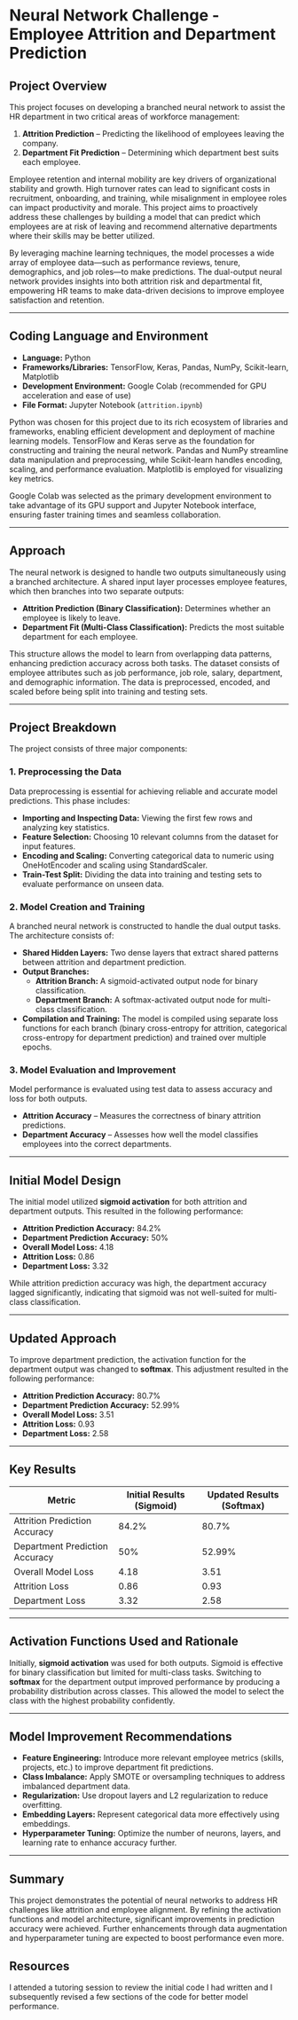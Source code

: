 # Neural Network Challenge - Employee Attrition and Department Prediction

## Project Overview
This project focuses on developing a branched neural network to assist the HR department in two critical areas of workforce management:  
1. **Attrition Prediction** – Predicting the likelihood of employees leaving the company.  
2. **Department Fit Prediction** – Determining which department best suits each employee.  

Employee retention and internal mobility are key drivers of organizational stability and growth. High turnover rates can lead to significant costs in recruitment, onboarding, and training, while misalignment in employee roles can impact productivity and morale. This project aims to proactively address these challenges by building a model that can predict which employees are at risk of leaving and recommend alternative departments where their skills may be better utilized.  

By leveraging machine learning techniques, the model processes a wide array of employee data—such as performance reviews, tenure, demographics, and job roles—to make predictions. The dual-output neural network provides insights into both attrition risk and departmental fit, empowering HR teams to make data-driven decisions to improve employee satisfaction and retention.  

---

## Coding Language and Environment
- **Language:** Python  
- **Frameworks/Libraries:** TensorFlow, Keras, Pandas, NumPy, Scikit-learn, Matplotlib
- **Development Environment:** Google Colab (recommended for GPU acceleration and ease of use)  
- **File Format:** Jupyter Notebook (`attrition.ipynb`)  

Python was chosen for this project due to its rich ecosystem of libraries and frameworks, enabling efficient development and deployment of machine learning models. TensorFlow and Keras serve as the foundation for constructing and training the neural network. Pandas and NumPy streamline data manipulation and preprocessing, while Scikit-learn handles encoding, scaling, and performance evaluation. Matplotlib is employed for visualizing key metrics.  

Google Colab was selected as the primary development environment to take advantage of its GPU support and Jupyter Notebook interface, ensuring faster training times and seamless collaboration.  

---

## Approach
The neural network is designed to handle two outputs simultaneously using a branched architecture. A shared input layer processes employee features, which then branches into two separate outputs:  
- **Attrition Prediction (Binary Classification):** Determines whether an employee is likely to leave.  
- **Department Fit (Multi-Class Classification):** Predicts the most suitable department for each employee.  

This structure allows the model to learn from overlapping data patterns, enhancing prediction accuracy across both tasks. The dataset consists of employee attributes such as job performance, job role, salary, department, and demographic information. The data is preprocessed, encoded, and scaled before being split into training and testing sets.  

---

## Project Breakdown
The project consists of three major components:

### 1. Preprocessing the Data
Data preprocessing is essential for achieving reliable and accurate model predictions. This phase includes:  
- **Importing and Inspecting Data:** Viewing the first few rows and analyzing key statistics.  
- **Feature Selection:** Choosing 10 relevant columns from the dataset for input features.  
- **Encoding and Scaling:** Converting categorical data to numeric using OneHotEncoder and scaling using StandardScaler.  
- **Train-Test Split:** Dividing the data into training and testing sets to evaluate performance on unseen data.  

### 2. Model Creation and Training
A branched neural network is constructed to handle the dual output tasks. The architecture consists of:  
- **Shared Hidden Layers:** Two dense layers that extract shared patterns between attrition and department prediction.  
- **Output Branches:**  
  - **Attrition Branch:** A sigmoid-activated output node for binary classification.  
  - **Department Branch:** A softmax-activated output node for multi-class classification.  
- **Compilation and Training:** The model is compiled using separate loss functions for each branch (binary cross-entropy for attrition, categorical cross-entropy for department prediction) and trained over multiple epochs.  

### 3. Model Evaluation and Improvement
Model performance is evaluated using test data to assess accuracy and loss for both outputs.  
- **Attrition Accuracy** – Measures the correctness of binary attrition predictions.  
- **Department Accuracy** – Assesses how well the model classifies employees into the correct departments.  

---

## Initial Model Design
The initial model utilized **sigmoid activation** for both attrition and department outputs. This resulted in the following performance:  
- **Attrition Prediction Accuracy:** 84.2%  
- **Department Prediction Accuracy:** 50%  
- **Overall Model Loss:** 4.18  
- **Attrition Loss:** 0.86  
- **Department Loss:** 3.32  

While attrition prediction accuracy was high, the department accuracy lagged significantly, indicating that sigmoid was not well-suited for multi-class classification.  

---

## Updated Approach
To improve department prediction, the activation function for the department output was changed to **softmax**. This adjustment resulted in the following performance:  
- **Attrition Prediction Accuracy:** 80.7%  
- **Department Prediction Accuracy:** 52.99%  
- **Overall Model Loss:** 3.51  
- **Attrition Loss:** 0.93  
- **Department Loss:** 2.58  

---

## Key Results
| Metric                        | Initial Results (Sigmoid) | Updated Results (Softmax) |  
|------------------------------|--------------------------|---------------------------|  
| Attrition Prediction Accuracy | 84.2%                    | 80.7%                     |  
| Department Prediction Accuracy| 50%                      | 52.99%                    |  
| Overall Model Loss            | 4.18                     | 3.51                      |  
| Attrition Loss                | 0.86                     | 0.93                      |  
| Department Loss               | 3.32                     | 2.58                      |  

---

## Activation Functions Used and Rationale  
Initially, **sigmoid activation** was used for both outputs. Sigmoid is effective for binary classification but limited for multi-class tasks. Switching to **softmax** for the department output improved performance by producing a probability distribution across classes. This allowed the model to select the class with the highest probability confidently.  

---

## Model Improvement Recommendations  
- **Feature Engineering:** Introduce more relevant employee metrics (skills, projects, etc.) to improve department fit predictions.  
- **Class Imbalance:** Apply SMOTE or oversampling techniques to address imbalanced department data.  
- **Regularization:** Use dropout layers and L2 regularization to reduce overfitting.  
- **Embedding Layers:** Represent categorical data more effectively using embeddings.  
- **Hyperparameter Tuning:** Optimize the number of neurons, layers, and learning rate to enhance accuracy further.  

---

## Summary
This project demonstrates the potential of neural networks to address HR challenges like attrition and employee alignment. By refining the activation functions and model architecture, significant improvements in prediction accuracy were achieved. Further enhancements through data augmentation and hyperparameter tuning are expected to boost performance even more.

 
## Resources 
I attended a tutoring session to review the initial code I had written and I subsequently revised a few sections of the code for better model performance.
